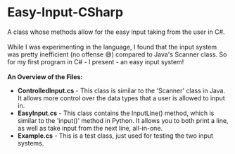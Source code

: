 # Easy-Input-CSharp
A class whose methods allow for the easy input taking from the user in C#.
<br>
<br>
While I was experimenting in the language, I found that the input system was pretty inefficient (no offense 😅) compared to Java's Scanner class. So for my first program in C# - I present - an easy input system!
<br>
<br>
<b>An Overview of the Files:</b>
<br>
<ul>
  <li><b>ControlledInput.cs</b> - This class is similar to the 'Scanner' class in Java. It allows more control over the data types that a user is allowed to input in.</li>
  <li><b>EasyInput.cs</b> - This class contains the InputLine() method, which is similar to the 'input()' method in Python. It allows you to both print a line, as well as take input from the next line, all-in-one.</li>
  <li><b>Example.cs</b> - This is a test class, just used for testing the two input systems.</li>
